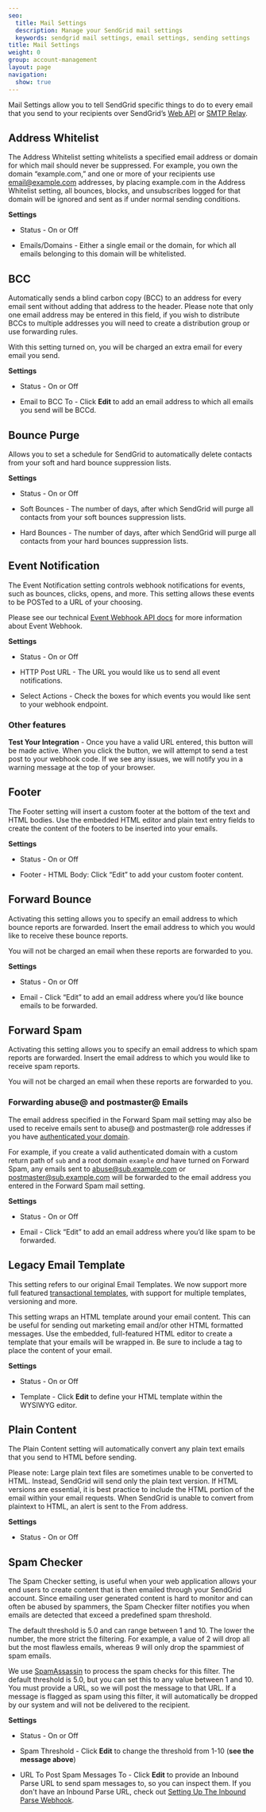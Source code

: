 ```yaml
---
seo:
  title: Mail Settings
  description: Manage your SendGrid mail settings
  keywords: sendgrid mail settings, email settings, sending settings
title: Mail Settings
weight: 0
group: account-management
layout: page
navigation:
  show: true
---
```


Mail Settings allow you to tell SendGrid specific things to do to every email that you send to your recipients over SendGrid’s [Web API]({{root_url}}/API_Reference/Web_API/mail/) or [SMTP Relay]({{root_url}}/glossary/smtp-relay/).

## 	Address Whitelist
 	
The Address Whitelist setting whitelists a specified email address or domain for which mail should never be suppressed. For example, you own the domain “example.com,” and one or more of your recipients use email@example.com addresses, by placing example.com in the Address Whitelist setting, all bounces, blocks, and unsubscribes logged for that domain will be ignored and sent as if under normal sending conditions.

**Settings**
 	
* Status - On or Off

* Emails/Domains - Either a single email or the domain, for which all emails belonging to this domain will be whitelisted.

## 	BCC
 	
Automatically sends a blind carbon copy (BCC) to an address for every email sent without adding that address to the header. Please note that only one email address may be entered in this field, if you wish to distribute BCCs to multiple addresses you will need to create a distribution group or use forwarding rules.

<call-out type="warning">

With this setting turned on, you will be charged an extra email for every email you send.

</call-out>

 **Settings**
 	
* Status - On or Off

* Email to BCC To - Click **Edit** to add an email address to which all emails you send will be BCCd.

## 	Bounce Purge
 	
Allows you to set a schedule for SendGrid to automatically delete contacts from your soft and hard bounce suppression lists.

**Settings**
 	
* Status - On or Off

* Soft Bounces - The number of days, after which SendGrid will purge all contacts from your soft bounces suppression lists.

* Hard Bounces - The number of days, after which SendGrid will purge all contacts from your hard bounces suppression lists.

## 	Event Notification
 	
The Event Notification setting controls webhook notifications for events, such as bounces, clicks, opens, and more. This setting allows these events to be POSTed to a URL of your choosing.

Please see our technical [Event Webhook API docs](/API_Reference/Webhooks/event/) for more information about Event Webhook.

**Settings**
 	
* Status - On or Off

* HTTP Post URL - The URL you would like us to send all event notifications.

* Select Actions - Check the boxes for which events you would like sent to your webhook endpoint.

 ### 	Other features
 	
**Test Your Integration** - Once you have a valid URL entered, this button will be made active. When you click the button, we will attempt to send a test post to your webhook code. If we see any issues, we will notify you in a warning message at the top of your browser.

## 	Footer
 	
The Footer setting will insert a custom footer at the bottom of the text and HTML bodies. Use the embedded HTML editor and plain text entry fields to create the content of the footers to be inserted into your emails.

 **Settings**
 	
* Status - On or Off

* Footer - HTML Body: Click “Edit” to add your custom footer content.

## 	Forward Bounce
 	
Activating this setting allows you to specify an email address to which bounce reports are forwarded. Insert the email address to which you would like to receive these bounce reports.

<call-out>

You will not be charged an email when these reports are forwarded to you.

</call-out>

**Settings**
 	
* Status - On or Off

* Email - Click “Edit” to add an email address where you’d like bounce emails to be forwarded.

## 	Forward Spam
 	
Activating this setting allows you to specify an email address to which spam reports are forwarded. Insert the email address to which you would like to receive spam reports.

<call-out>

You will not be charged an email when these reports are forwarded to you.

</call-out>


 ### 	Forwarding abuse@ and postmaster@ Emails
 	
The email address specified in the Forward Spam mail setting may also be used to receive emails sent to abuse@ and postmaster@ role addresses if you have [authenticated your domain]({{root_url}}/help-support/sending-email/how-to-set-up-domain-authentication/).

For example, if you create a valid authenticated domain with a custom return path of `sub` and a root domain `example` *and* have turned on Forward Spam, any emails sent to abuse@sub.example.com or postmaster@sub.example.com will be forwarded to the email address you entered in the Forward Spam mail setting.

**Settings**
 	
* Status - On or Off

* Email - Click “Edit” to add an email address where you’d like spam to be forwarded.

## 	Legacy Email Template
 	
<call-out type="warning">

This setting refers to our original Email Templates. We now support more full featured [transactional templates]({{root_url}}/help-support/sending-email/how-to-send-an-email-with-dynamic-transactional-templates/), with support for multiple templates, versioning and more.

</call-out>

This setting wraps an HTML template around your email content. This can be useful for sending out marketing email and/or other HTML formatted messages. Use the embedded, full-featured HTML editor to create a template that your emails will be wrapped in. Be sure to include a tag to place the content of your email.

**Settings**
 	
* Status - On or Off

* Template - Click **Edit** to define your HTML template within the WYSIWYG editor.

## 	Plain Content
 	
The Plain Content setting will automatically convert any plain text emails that you send to HTML before sending.

<call-out>

Please note: Large plain text files are sometimes unable to be converted to HTML. Instead, SendGrid will send only the plain text version. If HTML versions are essential, it is best practice to include the HTML portion of the email within your email requests. When SendGrid is unable to convert from plaintext to HTML, an alert is sent to the From address.

</call-out>

**Settings**
 	
* Status - On or Off

## 	Spam Checker
 	
The Spam Checker setting, is useful when your web application allows your end users to create content that is then emailed through your SendGrid account. Since emailing user generated content is hard to monitor and can often be abused by spammers, the Spam Checker filter notifies you when emails are detected that exceed a predefined spam threshold.

<call-out type="warning">

The default threshold is 5.0 and can range between 1 and 10. The lower the number, the more strict the filtering. For example, a value of 2 will drop all but the most flawless emails, whereas 9 will only drop the spammiest of spam emails.

</call-out>

We use [SpamAssassin](http://spamassassin.apache.org/full/3.4.x/doc/Mail_SpamAssassin_Conf.html#scoring_options) to process the spam checks for this filter. The default threshold is 5.0, but you can set this to any value between 1 and 10. You must provide a URL, so we will post the message to that URL. If a message is flagged as spam using this filter, it will automatically be dropped by our system and will not be delivered to the recipient.

**Settings**
 	
* Status - On or Off

* Spam Threshold - Click **Edit** to change the threshold from 1-10 (**see the message above**)

* URL To Post Spam Messages To - Click **Edit** to provide an Inbound Parse URL to send spam messages to, so you can inspect them. If you don't have an Inbound Parse URL, check out [Setting Up The Inbound Parse Webhook]({{root_url}}/for-developers/parsing-email/inbound-email/).
